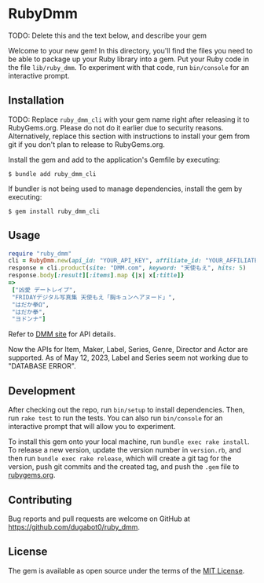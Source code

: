 # RubyDmm

TODO: Delete this and the text below, and describe your gem

Welcome to your new gem! In this directory, you'll find the files you need to be able to package up your Ruby library into a gem. Put your Ruby code in the file `lib/ruby_dmm`. To experiment with that code, run `bin/console` for an interactive prompt.

## Installation

TODO: Replace `ruby_dmm_cli` with your gem name right after releasing it to RubyGems.org. Please do not do it earlier due to security reasons. Alternatively, replace this section with instructions to install your gem from git if you don't plan to release to RubyGems.org.

Install the gem and add to the application's Gemfile by executing:

    $ bundle add ruby_dmm_cli

If bundler is not being used to manage dependencies, install the gem by executing:

    $ gem install ruby_dmm_cli

## Usage

```ruby
require "ruby_dmm"
cli = RubyDmm.new(api_id: "YOUR_API_KEY", affiliate_id: "YOUR_AFFILIATE_ID")
response = cli.product(site: "DMM.com", keyword: "天使もえ", hits: 5)
response.body[:result][:items].map {|x| x[:title]}
=>
 ["凶愛 デートレイプ",
 "FRIDAYデジタル写真集 天使もえ「胸キュンヘアヌード」",
 "はだか拳Ω",
 "はだか拳",
 "ヨドンナ"]
```

Refer to [DMM site](https://affiliate.dmm.com/api/) for API details.

Now the APIs for Item, Maker, Label, Series, Genre, Director and Actor are supported. As of May 12, 2023, Label and Series seem not working due to "DATABASE ERROR".

## Development

After checking out the repo, run `bin/setup` to install dependencies. Then, run `rake test` to run the tests. You can also run `bin/console` for an interactive prompt that will allow you to experiment.

To install this gem onto your local machine, run `bundle exec rake install`. To release a new version, update the version number in `version.rb`, and then run `bundle exec rake release`, which will create a git tag for the version, push git commits and the created tag, and push the `.gem` file to [rubygems.org](https://rubygems.org).

## Contributing

Bug reports and pull requests are welcome on GitHub at https://github.com/dugabot0/ruby_dmm.

## License

The gem is available as open source under the terms of the [MIT License](https://opensource.org/licenses/MIT).
